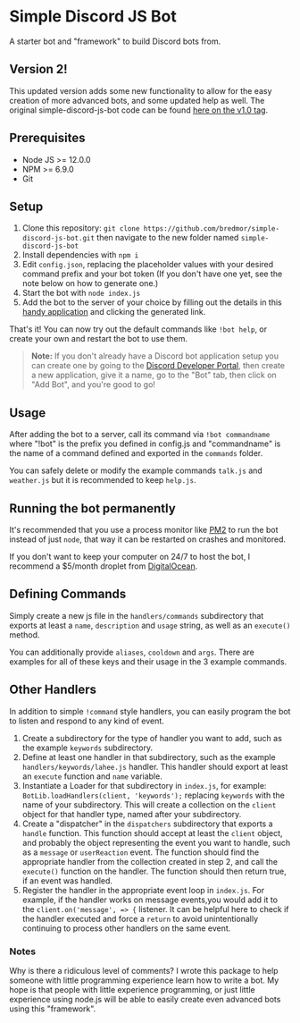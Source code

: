 # Simple Discord JS Bot
A starter bot and "framework" to build Discord bots from.

## Version 2!
This updated version adds some new functionality to allow for the easy creation of more advanced
bots, and some updated help as well. The original simple-discord-js-bot code can be found [here on 
the v1.0 tag](https://github.com/bredmor/simple-discord-js-bot/tree/v1.0).

## Prerequisites
 * Node JS >= 12.0.0
 * NPM >= 6.9.0
 * Git

## Setup
1. Clone this repository: `git clone https://github.com/bredmor/simple-discord-js-bot.git` then navigate to the new 
   folder named `simple-discord-js-bot`
2. Install dependencies with `npm i`
3. Edit `config.json`, replacing the placeholder values with your desired command prefix and your bot token (If you 
   don't have one yet, see the note below on how to generate one.)
4. Start the bot with `node index.js`
5. Add the bot to the server of your choice by filling out the details in this 
   [handy application](https://discordapi.com/permissions.html#7168) and clicking the generated link.

That's it! You can now try out the default commands like `!bot help`, or create your own and restart the bot to use them.

>**Note:**
If you don't already have a Discord bot application setup you can create one by going to the 
> [Discord Developer Portal](https://discord.com/developers/applications/me), then create a new application, give it a 
> name, go to the "Bot" tab, then click on "Add Bot", and you're good to go!


## Usage
After adding the bot to a server, call its command via `!bot commandname` where "!bot" is the prefix you defined in 
config.js and "commandname" is the name of a command defined and exported in the `commands` folder.

You can safely delete or modify the example commands `talk.js` and `weather.js` but it is recommended to keep `help.js`.

## Running the bot permanently
It's recommended that you use a process monitor like [PM2](https://pm2.keymetrics.io/) to run the bot instead of 
just `node`, that way it can be restarted on crashes and monitored.

If you don't want to keep your computer on 24/7 to host the bot, I recommend a $5/month droplet from 
[DigitalOcean](https://m.do.co/c/b96f8bd70573).

## Defining Commands
Simply create a new js file in the `handlers/commands` subdirectory that exports at least a `name`, `description` 
and `usage` string, as well as an `execute()` method. 

You can additionally provide `aliases`, `cooldown` 
and `args`. There are examples for all of these keys and their usage in the 3 example commands.

## Other Handlers
In addition to simple `!command` style handlers, you can easily program the bot to listen and respond to any kind 
of event.

1. Create a subdirectory for the type of handler you want to add, such as the example `keywords` subdirectory.
2. Define at least one handler in that subdirectory, such as the example `handlers/keywords/lahee.js` handler. 
   This handler should export at least an `execute` function and `name` variable.
3. Instantiate a Loader for that subdirectory in `index.js`, for example: `BotLib.loadHandlers(client, 'keywords');` 
   replacing `keywords` with the name of your subdirectory. This will create a collection on the `client` object for 
   that handler type, named after your subdirectory.
3. Create a "dispatcher" in the `dispatchers` subdirectory that exports a `handle` function. This function should accept
   at least the `client` object, and probably the object representing the event you want to handle, such as a `message` 
   or `userReaction` event. The function should find the appropriate handler from the collection created in step 2, and 
   call the `execute()` function on the handler. The function should then return true, if an event was handled.
4. Register the handler in the appropriate event loop in `index.js`. For example, if the handler works on message 
   events,you would add it to the `client.on('message', => {` listener. It can be helpful here to check if the handler 
   executed and force a `return` to avoid unintentionally continuing to process other handlers on the same event.

### Notes
Why is there a ridiculous level of comments? I wrote this package to help someone with little programming experience 
learn how to write a bot. My hope is that people with little experience programming, or just little experience using
node.js will be able to easily create even advanced bots using this "framework".
